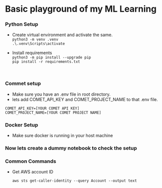# Basic playground of my ML Learning

### Python Setup
* Create virtual environment and activate the same. <br>
```python3 -m venv .venv``` <br>
```.\.venv\Scripts\activate```

* Install requirements <br>
```python3 -m pip install --upgrade pip```<br>
```pip install -r requirements.txt```
<br/>

### Commet setup 
* Make sure you have an .env file in root directory.
* lets add COMET_API_KEY and COMET_PROJECT_NAME to that .env file.

```COMET_API_KEY=[YOUR COMET API KEY]```<br>
```COMET_PROJECT_NAME=[YOUR COMET PROJECT NAME]```<br>

### Docker Setup
* Make sure docker is running in your host machine

### Now lets create a dummy notebook to check the setup

### Common Commands

* Get AWS account ID

    ```aws sts get-caller-identity --query Account --output text```